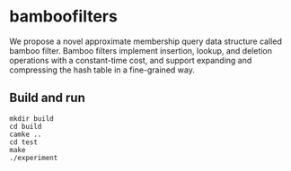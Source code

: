 # bamboofilters

We propose a novel approximate membership query data structure called bamboo filter. Bamboo filters implement insertion, lookup, and deletion operations with a constant-time cost, and support expanding and compressing the hash table in a fine-grained way.

## Build and run

```
mkdir build
cd build
camke ..
cd test
make
./experiment
```
